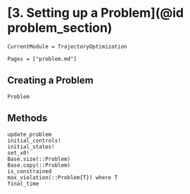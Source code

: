 # [3. Setting up a Problem](@id problem_section)
```@meta
CurrentModule = TrajectoryOptimization
```

```@contents
Pages = ["problem.md"]
```

## Creating a Problem
```@docs
Problem
```

## Methods
```@docs
update_problem
initial_controls!
initial_states!
set_x0!
Base.size(::Problem)
Base.copy(::Problem)
is_constrained
max_violation(::Problem{T}) where T
final_time
```
